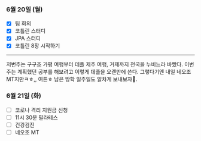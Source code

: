 ### 6월 20일 (월)
- [x] 팀 회의
- [x] 코틀린 스터디
- [x] JPA 스터디
- [x] 코틀린 8장 시작하기
---
저번주는 구구조 가평 여행부터 데플 제주 여행, 거제까지 전국을 누비느라 바빴다. 이번주는 계획했던 공부를 해보려고 이렇게 데플을 오랜만에 쓴다.
그렇다기엔 내일 네오조 MT지만ㅋㅎ,, 여튼ㅎ 남은 방학 일주일도 알차게 보내보자👊.

### 6월 21일 (화)
- [ ] 코로나 격리 지원금 신청
- [ ] 11시 30분 필라테스
- [ ] 건강검진
- [ ] 네오조 MT
